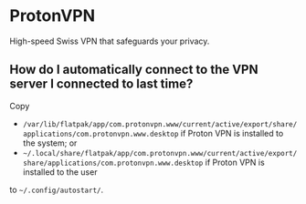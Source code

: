 # ProtonVPN

High-speed Swiss VPN that safeguards your privacy.

## How do I automatically connect to the VPN server I connected to last time?

Copy

- `/var/lib/flatpak/app/com.protonvpn.www/current/active/export/share/applications/com.protonvpn.www.desktop` if Proton VPN is installed to the system; or
- `~/.local/share/flatpak/app/com.protonvpn.www/current/active/export/share/applications/com.protonvpn.www.desktop` if Proton VPN is installed to the user

to `~/.config/autostart/`.
